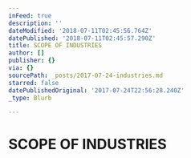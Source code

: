 ```yaml
---
inFeed: true
description: ''
dateModified: '2018-07-11T02:45:56.764Z'
datePublished: '2018-07-11T02:45:57.290Z'
title: SCOPE OF INDUSTRIES
author: []
publisher: {}
via: {}
sourcePath: _posts/2017-07-24-industries.md
starred: false
datePublishedOriginal: '2017-07-24T22:56:28.240Z'
_type: Blurb

---
```

# SCOPE OF INDUSTRIES
